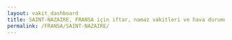 ```yaml
---
layout: vakit_dashboard
title: SAINT-NAZAIRE, FRANSA için iftar, namaz vakitleri ve hava durumu - ilçe/eyalet seç
permalink: /FRANSA/SAINT-NAZAIRE/
---
```


<script type="text/javascript">
  var GLOBAL_COUNTRY = 'FRANSA';
  var GLOBAL_CITY = 'SAINT-NAZAIRE';
  var GLOBAL_STATE = '';
  var lat = 72;
  var lon = 21;
</script>

